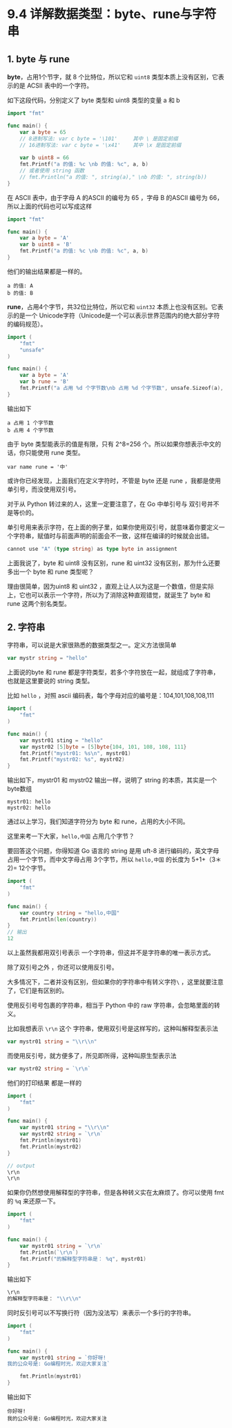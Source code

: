 # 9.4 详解数据类型：byte、rune与字符串

## 1. byte 与 rune

**byte**，占用1个节字，就 8 个比特位，所以它和 `uint8` 类型本质上没有区别，它表示的是 ACSII 表中的一个字符。

如下这段代码，分别定义了 byte 类型和 uint8 类型的变量 a 和 b

```go
import "fmt"

func main() {
    var a byte = 65 
    // 8进制写法: var c byte = '\101'     其中 \ 是固定前缀
    // 16进制写法: var c byte = '\x41'    其中 \x 是固定前缀
    
	var b uint8 = 66
    fmt.Printf("a 的值: %c \nb 的值: %c", a, b)
    // 或者使用 string 函数
    // fmt.Println("a 的值: ", string(a)," \nb 的值: ", string(b))
}
```

在 ASCII 表中，由于字母 A 的ASCII 的编号为 65 ，字母 B 的ASCII 编号为 66，所以上面的代码也可以写成这样

```go
import "fmt"

func main() {
	var a byte = 'A'
	var b uint8 = 'B'
    fmt.Printf("a 的值: %c \nb 的值: %c", a, b)
}
```

他们的输出结果都是一样的。

```
a 的值: A 
b 的值: B
```





**rune**，占用4个字节，共32位比特位，所以它和 `uint32` 本质上也没有区别。它表示的是一个 Unicode字符（Unicode是一个可以表示世界范围内的绝大部分字符的编码规范）。

```go
import (
	"fmt"
	"unsafe"
)

func main() {
	var a byte = 'A'
	var b rune = 'B'
	fmt.Printf("a 占用 %d 个字节数\nb 占用 %d 个字节数", unsafe.Sizeof(a), unsafe.Sizeof(b))
}
```

输出如下

```
a 占用 1 个字节数
b 占用 4 个字节数
```



由于 byte 类型能表示的值是有限，只有 2^8=256 个。所以如果你想表示中文的话，你只能使用 rune 类型。

```ro
var name rune = '中'
```



或许你已经发现，上面我们在定义字符时，不管是 byte 还是 rune ，我都是使用单引号，而没使用双引号。

对于从 Python 转过来的人，这里一定要注意了，在 Go 中单引号与 双引号并不是等价的。

单引号用来表示字符，在上面的例子里，如果你使用双引号，就意味着你要定义一个字符串，赋值时与前面声明的前面会不一致，这样在编译的时候就会出错。

```go
cannot use "A" (type string) as type byte in assignment
```



上面我说了，byte 和 uint8 没有区别，rune 和 uint32 没有区别，那为什么还要多出一个 byte 和 rune 类型呢？

理由很简单，因为uint8 和 uint32 ，直观上让人以为这是一个数值，但是实际上，它也可以表示一个字符，所以为了消除这种直观错觉，就诞生了 byte 和 rune 这两个别名类型。



## 2. 字符串

字符串，可以说是大家很熟悉的数据类型之一。定义方法很简单

```go
var mystr string = "hello"
```



上面说的byte 和 rune 都是字符类型，若多个字符放在一起，就组成了字符串，也就是这里要说的 string 类型。

比如 `hello` ，对照 ascii 编码表，每个字母对应的编号是：104,101,108,108,111

```go
import (
	"fmt"
)

func main() {
    var mystr01 sting = "hello"
	var mystr02 [5]byte = [5]byte{104, 101, 108, 108, 111}
    fmt.Printf("mystr01: %s\n", mystr01)
	fmt.Printf("mystr02: %s", mystr02)
}
```

输出如下，mystr01 和 mystr02 输出一样，说明了 string 的本质，其实是一个 byte数组

```
mystr01: hello
mystr02: hello
```



通过以上学习，我们知道字符分为 byte 和 rune，占用的大小不同。

这里来考一下大家，`hello,中国` 占用几个字节？

要回答这个问题，你得知道 Go 语言的 string 是用 uft-8 进行编码的，英文字母占用一个字节，而中文字母占用 3个字节，所以 `hello,中国` 的长度为 5+1+（3＊2)= 12个字节。

```go
import (
	"fmt"
)

func main() {
	var country string = "hello,中国"
	fmt.Println(len(country))
}
// 输出
12
```



以上虽然我都用双引号表示 一个字符串，但这并不是字符串的唯一表示方式。

除了双引号之外 ，你还可以使用反引号。

大多情况下，二者并没有区别，但如果你的字符串中有转义字符`\` ，这里就要注意了，它们是有区别的。

使用反引号号包裹的字符串，相当于 Python 中的 raw 字符串，会忽略里面的转义。

比如我想表示 `\r\n` 这个 字符串，使用双引号是这样写的，这种叫解释型表示法

```go
var mystr01 string = "\\r\\n"
```

而使用反引号，就方便多了，所见即所得，这种叫原生型表示法

```go
var mystr02 string = `\r\n`
```

他们的打印结果 都是一样的

```go
import (
	"fmt"
)

func main() {
	var mystr01 string = "\\r\\n"
	var mystr02 string = `\r\n`
	fmt.Println(mystr01)
	fmt.Println(mystr02)
}

// output
\r\n
\r\n
```

如果你仍然想使用解释型的字符串，但是各种转义实在太麻烦了。你可以使用 fmt 的 `%q` 来还原一下。

```go
import (
	"fmt"
)

func main() {
	var mystr01 string = `\r\n`
	fmt.Println(`\r\n`)
	fmt.Printf("的解释型字符串是： %q", mystr01)
}
```

输出如下

```go
\r\n
的解释型字符串是： "\\r\\n"
```



同时反引号可以不写换行符（因为没法写）来表示一个多行的字符串。

```go
import (
	"fmt"
)

func main() {
	var mystr01 string = `你好呀!
我的公众号是: Go编程时光，欢迎大家关注`

	fmt.Println(mystr01)
}
```

输出如下

```
你好呀!
我的公众号是: Go编程时光，欢迎大家关注
```

